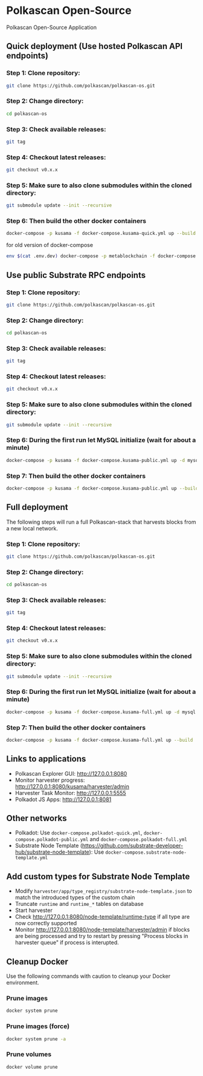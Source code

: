# Polkascan Open-Source
Polkascan Open-Source Application

## Quick deployment (Use hosted Polkascan API endpoints)
### Step 1: Clone repository: 
```bash
git clone https://github.com/polkascan/polkascan-os.git
```
### Step 2: Change directory: 
```bash
cd polkascan-os
```
### Step 3: Check available releases: 
```bash
git tag
```
### Step 4: Checkout latest releases: 
```bash
git checkout v0.x.x
```
### Step 5: Make sure to also clone submodules within the cloned directory: 
```bash
git submodule update --init --recursive
```
### Step 6: Then build the other docker containers
```bash
docker-compose -p kusama -f docker-compose.kusama-quick.yml up --build --env-file <env-filename>
```
for old version of docker-compose

```bash
env $(cat .env.dev) docker-compose -p metablockchain -f docker-compose.custom.yml up --build
```

## Use public Substrate RPC endpoints

### Step 1: Clone repository: 
```bash
git clone https://github.com/polkascan/polkascan-os.git
```
### Step 2: Change directory: 
```bash
cd polkascan-os
```
### Step 3: Check available releases: 
```bash
git tag
```
### Step 4: Checkout latest releases: 
```bash
git checkout v0.x.x
```
### Step 5: Make sure to also clone submodules within the cloned directory: 
```bash
git submodule update --init --recursive
```
### Step 6: During the first run let MySQL initialize (wait for about a minute)
```bash
docker-compose -p kusama -f docker-compose.kusama-public.yml up -d mysql
```
### Step 7: Then build the other docker containers
```bash
docker-compose -p kusama -f docker-compose.kusama-public.yml up --build
```

## Full deployment
The following steps will run a full Polkascan-stack that harvests blocks from a new local network.

### Step 1: Clone repository: 
```bash
git clone https://github.com/polkascan/polkascan-os.git
```
### Step 2: Change directory: 
```bash
cd polkascan-os
```
### Step 3: Check available releases: 
```bash
git tag
```
### Step 4: Checkout latest releases: 
```bash
git checkout v0.x.x
```
### Step 5: Make sure to also clone submodules within the cloned directory: 
```bash
git submodule update --init --recursive
```
### Step 6: During the first run let MySQL initialize (wait for about a minute)
```bash
docker-compose -p kusama -f docker-compose.kusama-full.yml up -d mysql
```
### Step 7: Then build the other docker containers
```bash
docker-compose -p kusama -f docker-compose.kusama-full.yml up --build
```

## Links to applications
* Polkascan Explorer GUI: http://127.0.0.1:8080
* Monitor harvester progress: http://127.0.0.1:8080/kusama/harvester/admin
* Harvester Task Monitor: http://127.0.0.1:5555
* Polkadot JS Apps: http://127.0.0.1:8081

## Other networks

* Polkadot: Use `docker-compose.polkadot-quick.yml`, `docker-compose.polkadot-public.yml` and `docker-compose.polkadot-full.yml`
* Substrate Node Template (https://github.com/substrate-developer-hub/substrate-node-template): Use `docker-compose.substrate-node-template.yml`

## Add custom types for Substrate Node Template

* Modify `harvester/app/type_registry/substrate-node-template.json` to match the introduced types of the custom chain
* Truncate `runtime` and `runtime_*` tables on database
* Start harvester
* Check http://127.0.0.1:8080/node-template/runtime-type if all type are now correctly supported
* Monitor http://127.0.0.1:8080/node-template/harvester/admin if blocks are being processed and try to restart by pressing "Process blocks in harvester queue" if process is interupted.

## Cleanup Docker
Use the following commands with caution to cleanup your Docker environment.

### Prune images
```bash
docker system prune
```

### Prune images (force)
```bash
docker system prune -a
```

### Prune volumes
```bash
docker volume prune
```
